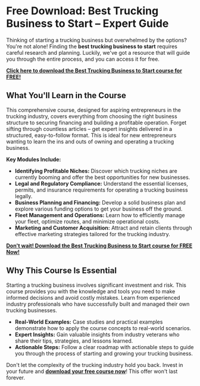 # Free Download: Best Trucking Business to Start – Expert Guide

Thinking of starting a trucking business but overwhelmed by the options? You're not alone! Finding the **best trucking business to start** requires careful research and planning. Luckily, we've got a resource that will guide you through the entire process, and you can access it for free.

[**Click here to download the Best Trucking Business to Start course for FREE!**](https://udemywork.com/best-trucking-business-to-start)

## What You'll Learn in the Course

This comprehensive course, designed for aspiring entrepreneurs in the trucking industry, covers everything from choosing the right business structure to securing financing and building a profitable operation. Forget sifting through countless articles – get expert insights delivered in a structured, easy-to-follow format. This is ideal for new entrepreneurs wanting to learn the ins and outs of owning and operating a trucking business.

**Key Modules Include:**

*   **Identifying Profitable Niches:** Discover which trucking niches are currently booming and offer the best opportunities for new businesses.
*   **Legal and Regulatory Compliance:** Understand the essential licenses, permits, and insurance requirements for operating a trucking business legally.
*   **Business Planning and Financing:** Develop a solid business plan and explore various funding options to get your business off the ground.
*   **Fleet Management and Operations:** Learn how to efficiently manage your fleet, optimize routes, and minimize operational costs.
*   **Marketing and Customer Acquisition:** Attract and retain clients through effective marketing strategies tailored for the trucking industry.

[**Don't wait! Download the Best Trucking Business to Start course for FREE Now!**](https://udemywork.com/best-trucking-business-to-start)

## Why This Course Is Essential

Starting a trucking business involves significant investment and risk. This course provides you with the knowledge and tools you need to make informed decisions and avoid costly mistakes. Learn from experienced industry professionals who have successfully built and managed their own trucking businesses.

*   **Real-World Examples:** Case studies and practical examples demonstrate how to apply the course concepts to real-world scenarios.
*   **Expert Insights:** Gain valuable insights from industry veterans who share their tips, strategies, and lessons learned.
*   **Actionable Steps:** Follow a clear roadmap with actionable steps to guide you through the process of starting and growing your trucking business.

Don't let the complexity of the trucking industry hold you back. Invest in your future and **[download your free course now](https://udemywork.com/best-trucking-business-to-start)**! This offer won't last forever.
